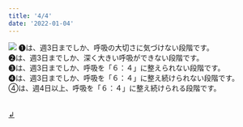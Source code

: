 ```yaml
---
title: '4/4'
date: '2022-01-04'
---
```

![](/images/a_05.jpg)
➊は、週3日までしか、呼吸の大切さに気づけない段階です。  
➋は、週3日までしか、深く大きい呼吸ができない段階です。  
➌は、週3日までしか、呼吸を「６：４」に整えられない段階です。  
➍は、週3日までしか、呼吸を「６：４」に整え続けられない段階です。  
④は、週4日以上、呼吸を「６：４」に整え続けられる段階です。  

　  
[ ↲ ](https://01234567890.thebase.in/about)

